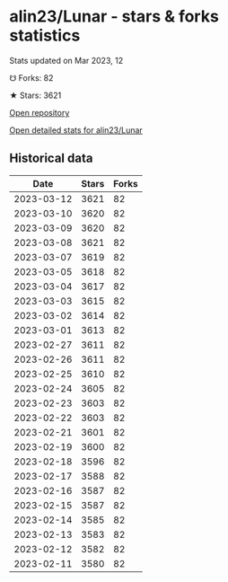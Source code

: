 # alin23/Lunar - stars & forks statistics

Stats updated on Mar 2023, 12

☋ Forks: 82

★ Stars: 3621

[Open repository](https://github.com/alin23/Lunar)

[Open detailed stats for alin23/Lunar](https://reviewgithub.com/rep/alin23/Lunar)

## Historical data
| Date | Stars | Forks |
|------|-------|-------|
| 2023-03-12 | 3621 | 82 | 
| 2023-03-10 | 3620 | 82 | 
| 2023-03-09 | 3620 | 82 | 
| 2023-03-08 | 3621 | 82 | 
| 2023-03-07 | 3619 | 82 | 
| 2023-03-05 | 3618 | 82 | 
| 2023-03-04 | 3617 | 82 | 
| 2023-03-03 | 3615 | 82 | 
| 2023-03-02 | 3614 | 82 | 
| 2023-03-01 | 3613 | 82 | 
| 2023-02-27 | 3611 | 82 | 
| 2023-02-26 | 3611 | 82 | 
| 2023-02-25 | 3610 | 82 | 
| 2023-02-24 | 3605 | 82 | 
| 2023-02-23 | 3603 | 82 | 
| 2023-02-22 | 3603 | 82 | 
| 2023-02-21 | 3601 | 82 | 
| 2023-02-19 | 3600 | 82 | 
| 2023-02-18 | 3596 | 82 | 
| 2023-02-17 | 3588 | 82 | 
| 2023-02-16 | 3587 | 82 | 
| 2023-02-15 | 3587 | 82 | 
| 2023-02-14 | 3585 | 82 | 
| 2023-02-13 | 3583 | 82 | 
| 2023-02-12 | 3582 | 82 | 
| 2023-02-11 | 3580 | 82 | 

